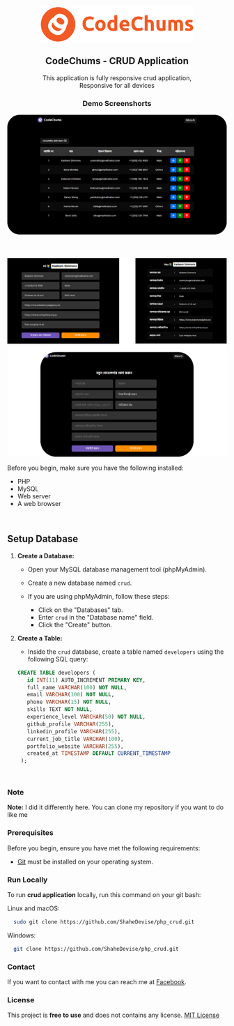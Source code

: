 <div align="center">
  <img src="./readme-images/logo.png" width="350px">

  <h2>CodeChums - CRUD Application</h2>

  This application is fully responsive crud application, <br />Responsive for all devices
</div>

<h3 align="center">Demo Screenshorts</h3>

![CRUD Application Demo](https://github.com/ShaheDevise/php_crud/blob/main/readme-images/demo.png)
<br> <br> <br> <br> 
![CRUD Application Demo](https://github.com/ShaheDevise/php_crud/blob/main/readme-images/demo_02.png)

Before you begin, make sure you have the following installed:

- PHP
- MySQL
- Web server
- A web browser


<br>

## Setup Database

1. **Create a Database:**

   - Open your MySQL database management tool (phpMyAdmin).

   - Create a new database named `crud`.

   - If you are using phpMyAdmin, follow these steps:
     - Click on the "Databases" tab.
     - Enter `crud` in the "Database name" field.
     - Click the "Create" button.

2. **Create a Table:**

   - Inside the `crud` database, create a table named `developers` using the following SQL query:

   ```sql
   CREATE TABLE developers (
      id INT(11) AUTO_INCREMENT PRIMARY KEY,
      full_name VARCHAR(100) NOT NULL,
      email VARCHAR(100) NOT NULL,
      phone VARCHAR(15) NOT NULL,
      skills TEXT NOT NULL,
      experience_level VARCHAR(50) NOT NULL,
      github_profile VARCHAR(255),
      linkedin_profile VARCHAR(255),
      current_job_title VARCHAR(100),
      portfolio_website VARCHAR(255),
      created_at TIMESTAMP DEFAULT CURRENT_TIMESTAMP
    );
   ```
<br>

### Note
**Note:** I did it differently here. You can clone my repository if you want to do like me

### Prerequisites

Before you begin, ensure you have met the following requirements:

* [Git](https://git-scm.com/downloads "Download Git") must be installed on your operating system.

### Run Locally

To run **crud application** locally, run this command on your git bash:

Linux and macOS:

```bash
  sudo git clone https://github.com/ShaheDevise/php_crud.git
```

Windows:

```bash
  git clone https://github.com/ShaheDevise/php_crud.git
```

### Contact

If you want to contact with me you can reach me at [Facebook](https://web.facebook.com/ShaheDevise).

### License

This project is **free to use** and does not contains any license. [MIT License](LICENSE)
